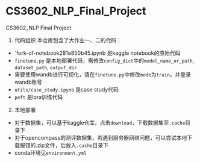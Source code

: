 # CS3602_NLP_Final_Project
CS3602_NLP Final Project

1. 代码组织
本仓库包含了大作业一、二的代码：
- `fork-of-notebook281e850b45.ipynb 是kaggle notebook的原始代码
- `finetune.py` 是本地部署代码，需修改`config_dict`中的`model_name_or_path`, `dataset_path`, `output_dir`
- 需要使用wandb进行可视化，请在`finetune.py`中修改`mode`为`train`，并登录wandb账号
- `utils/case_study.ipynb` 是case study代码
- `peft` 是lora训练代码

2. 本地部署
- 对于数据集，可以基于kaggle仓库，点击`download`，下载数据集至`.cache`目录下
- 对于opencompass的测评数据集，若遇到服务器网络问题，可以尝试本地下载报错的.zip文件，后放入`.cache`目录下
- conda环境见`environment.yml`

